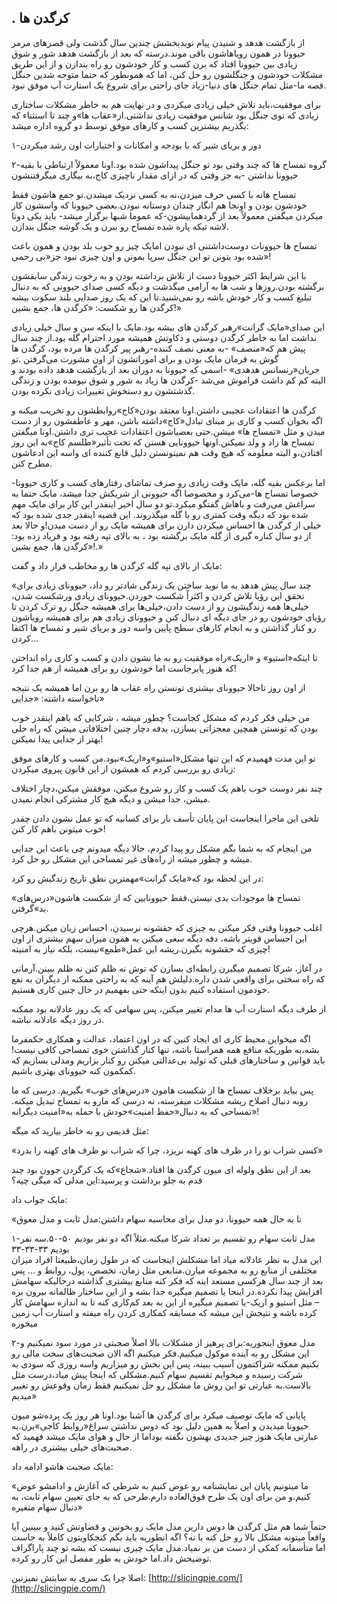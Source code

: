 ## .                                               کرگدن ها

از بازگشت هدهد و شنیدن پیام نویدبخشش چندین سال گذشت ولی قصرهای مرمر حیوونا در همون رویاهاشون باقی موند.درسته که بعد از بازگشت هدهد شور و شوق زیادی بین حیوونا افتاد که برن کسب و کار خودشون رو راه بندازن و از این طریق مشکلات خودشون و جنگلشون رو حل کنن، اما که همونطور که حتما متوجه شدین جنگل قصه ما-مثل تمام جنگل های دنیا-زیاد جای راحتی برای شروع یک استارت آپ موفق نبود.

برای موفقیت،باید تلاش خیلی زیادی میکردی و در نهایت هم به خاطر مشکلات ساختاری زیادی که توی جنگل بود شانس موفقیت زیادی نداشتی.از«عقاب ها»و چند تا استثناء که بگذریم بیشترین کسب و کارهای موفق توسط دو گروه اداره میشد:

۱-دور و بریای شیر که با بودجه و امکانات و اختیارات اون رشد میکردن

۲-گروه تمساح ها که چند وقتی بود تو جنگل پیداشون شده بود.اونا معمولاً ارتباطی با بقیه حیوونا نداشتن -به جز وقتی که در ازای مقدار ناچیزی کاج،به بیگاری میگرفتنشون

تمساح هانه با کسی حرف میزدن،‌نه به کسی نزدیک میشدن.تو جمع هاشون فقط خودشون بودن و اونجا هم انگار چندان دوستانه نبودن.بعضی حیوونا که واسشون کار میکردن میگفتن معمولاً بعد از گردهماییشون-که عموما شبها برگزار میشد- باید یکی دوتا لاشه تیکه پاره شده تمساح رو ببرن و یک گوشه جنگل بندازن.

تمساح ها حیوونات دوست‌داشتنی ای نبودن امایک چیز رو خوب بلد بودن و همون باعث شده بود بتونن تو این جنگل سرپا بمونن و اون چیزی نبود جز«بی رحمی»!

با این شرایط اکثر حیوونا دست از تلاش برداشته بودن و به رخوت زندگی سابقشون برگشته بودن.روزها و شب ها به آرامی میگذشت و دیگه کسی صدای حیوونی که به دنبال تبلیغ کسب و کار خودش باشه رو نمی‌شنید.تا این که یک روز صدایی بلند سکوت بیشه کرگدن ها رو شکست: «کرگدن ها، جمع بشین!»

این صدای«مایک گرانت»رهبر کرگدن های بیشه بود.مایک با اینکه سن و سال خیلی زیادی نداشت اما به خاطر کرگدن دوستی و ذکاوتش همیشه مورد احترام گله بود.از چند سال پیش هم که«منصف» -به معنی نصف کننده-رهبر پیر کرگدن ها مرده بود، کرگدن ها گوش به فرمان مایک بودن و برای اموراتشون از اون مشورت می‌گرفتن .تو جریان«رنسانس هدهدی» -اسمی که حیوونا به دوران بعد از بازگشت هدهد داده بودند و البته کم کم داشت فراموش می‌شد -کرگدن ها زیاد به شور و شوق نیومده بودن و زندگی گذشتشون رو دستخوش تغییرات زیادی نکرده بودن.

کرگدن ها اعتقادات عجیبی داشتن.اونا معتقد بودن«کاج»روابطشون رو تخریب میکنه و اگه بخوان کسب و کاری بر مبنای تبادل«کاج»داشته باشن، مهر و عاطفشون رو از دست میدن و مثل «تمساح ها» میشن.حتی بعضیاشون اعتقادات عجیب تری داشتن.اونا میگفتن تمساح ها زاد و ولد نمیکنن.اونها حیوونایی هستن که تحت تأثیر«طلسم کاج»به این روز افتادن،‌و البته معلومه که هیچ وقت هم نمیتونستن دلیل قانع کننده ای واسه این ادعاشون مطرح کنن.

اما برعکس بقیه گله، مایک وقت زیادی رو صرف تماشای رفتارهای کسب و کاری حیوونا-خصوصا تمساح ها-می‌کرد و مخصوصا اگه حیوونی از شریکش جدا میشد، مایک حتما به سراغش می‌رفت و باهاش گفتگو میکرد.تو دو سال اخیر اینقدر این کار برای مایک مهم شده بود که دیگه وقت کمتری رو با گله میگذروند. این قضیه اینقدر جدی شده بود که خیلی از کرگدن ها احساس میکردن دارن برای همیشه مایک رو از دست میدن!و حالا بعد از دو سال کناره گیری از گله مایک برگشته بود ، به بالای تپه رفته بود و فریاد زده بود: «کرگدن ها، جمع بشین!.»

مایک از بالای تپه گله کرگدن ها رو مخاطب قرار داد و گفت:

«چند سال پیش هدهد به ما نوید ساختن یک زندگی شادتر رو داد، حیوونای زیادی برای تحقق این رؤیا تلاش کردن و اکثراً شکست خوردن.حیوونای زیادی ورشکست شدن،‌ خیلی‌ها همه زندگیشون رو از دست دادن،خیلی‌ها برای همیشه جنگل رو ترک کردن تا رؤیای خودشون رو در جای دیگه ای دنبال کنن و حیوونای زیادی هم برای همیشه رویاشون رو کنار گذاشتن و به انجام کارهای سطح پایین واسه دور و بریای شیر و تمساح ها اکتفا کردن…

تا اینکه«استیو» و «اریک»راه موفقیت رو به ما نشون دادن و کسب و کاری راه انداختن که هنوز پابرجاست اما خودشون رو برای همیشه از هم جدا کرد!

از اون روز تاحالا حیوونای بیشتری تونستن راه عقاب ها رو برن اما همیشه یک نتیجه ناخواسته داشته: «جدایی»

من خیلی فکر کردم که مشکل کجاست؟ چطور میشه ، شرکایی که باهم اینقدر خوب بودن که تونستن همچین معجزاتی بسازن، یدفه دچار چنین اختلافاتی میشن که راه حلی بهتر از جدایی پیدا نمیکنن!

تو این مدت فهمیدم که این تنها مشکل«استیو»و«اریک»نبود.من کسب و کارهای موفق زیادی رو بررسی کردم که همشون از این قانون پیروی میکردن:

چند نفر دوست خوب باهم یک کسب و کار رو شروع میکنن، موفقش میکنن،‌دچار اختلاف میشن، جدا میشن و دیگه هیچ کار مشترکی انجام نمیدن.

تلخی این ماجرا اینجاست این پایان تأسف بار برای کسانیه که تو عمل نشون دادن چقدر خوب میتونن باهم کار کنن!

من اینجام که به شما بگم مشکل رو پیدا کردم، حالا دیگه میدونم چی باعث این جدایی میشه و چطور میشه از راه‌های غیر تمساحی این مشکل رو حل کرد.

در این لحظه بود که«مایک گرانت»مهمترین نطق تاریخ زندگیش رو کرد:

«تمساح ها موجودات بدی نیستن،‌فقط حیوونایین که از شکست هاشون«درس‌های بد»گرفتن.

اغلب حیوونا وقتی فکر میکنن به چیزی که حقشونه نرسیدن، احساس زیان میکنن.هرچی این احساس قویتر باشه، دفه دیگه سعی میکنن به همون میزان سهم بیشتری از اون چیزی که حقشونه بگیرن.ریشه این عمل«طمع»نیست، بلکه نیاز به امنیته!

در آغاز، شرکا تصمیم میگیرن رابطه‌ای بسازن که توش نه ظلم کنن نه ظلم ببینن.آرمانی که راه سختی برای واقعی شدن داره.دلیلش هم آینه که به راحتی ممکنه از دیگران به نفع خودمون استفاده کنیم بدون اینکه حتی بفهمیم در حال چنین کاری هستیم.

از طرف دیگه استارت آپ ها مدام تغییر میکنن، پس سهامی که یک روز عادلانه بود ممکنه در روز دیگه عادلانه نباشه.

اگه میخواین محیط کاری ای ایجاد کنین که در اون اعتماد،‌ عدالت و همکاری حکمفرما بشه،‌به طوریکه منافع همه همراستا باشه، تنها کنار گذاشتن خوی تمساحی کافی نیست! باید قوانین و ساختارهای قبلی که تولید بی‌عدالتی میکنن رو کنار بزاریم ومدلی بسازیم که کمکمون کنه حیوونای بهتری باشیم.

پس بیاید برخلاف تمساح ها از شکست هامون «درس‌های خوب» بگیریم. درسی که ما روبه دنبال اصلاح ریشه مشکلات میفرسته، نه درسی که مارو به تمساح تبدیل میکنه. تمساحی که به دنبال«حفظ امنیت»خودش با حمله به«امنیت دیگرانه»!

مثل قدیمی رو به خاطر بیارید که میگه:

«کسی شراب نو را در ظرف های کهنه نریزد،‌ چرا که شراب نو ظرف های کهنه را بدرد»

بعد از این نطق ولوله ای میون کرگدن ها افتاد.«شجاع»که یک کرگردن جوون بود چند قدم به جلو برداشت و پرسید:این مدلی که میگی چیه؟

مایک جواب داد:

«تا به حال همه حیوونا، دو مدل برای محاسبه سهام داشتن:مدل ثابت و مدل معوق

۱-مدل ثابت سهام رو تقسیم بر تعداد شرکا میکنه.مثلاً اگه دو نفر بودیم ۵۰-۵۰.سه نفر بودیم ۳۳-۳۳-۳۳  
این مدل به نظر عادلانه میاد اما مشکلش اینجاست که در طول زمان،طبیعتا افراد میزان مختلفی از منابع رو به مجموعه میارن.منابعی مثل زمان، تخصص، پول، روابط و … پس بعد از چند سال هرکسی مستعد اینه که فکر کنه منابع بیشتری گذاشته درحالیکه سهامش افزایش پیدا نکرده.در اینجا یا تصمیم میگیره جدا بشه و از این ساختار ظالمانه بیرون بره – مثل استیو و اریک-یا تصمیم میگیره از این به بعد کم‌کاری کنه تا به اندازه سهامش کار کرده باشه و نتیجش این میشه که مسابقه کمکاری کردن راه میفته و استارت آپ زمین میخوره

۲-مدل معوق اینجوریه:برای پرهیز از مشکلات بالا اصلاً صحبتی در مورد سود نمیکنیم و این مشکل رو به آینده موکول میکنیم.فکر میکنیم اگه الان صحبت‌های سخت مالی رو بکنیم ممکنه شراکتمون آسیب ببینه، پس این بخش رو میزاریم واسه روزی که سودی به شرکت رسیده و میخوایم تقسیم سهام کنیم.مشکلی که اینجا پیش میاد،درست مثل بالاست.به عبارتی تو این روش ما مشکل رو حل نمیکنیم فقط زمان وقوعش رو تغییر میدیم»

پایانی که مایک توصیف میکرد برای کرگدن ها آشنا بود.اونا هر روز یک پرده‌شو میون حیوونا میدیدن و اصلاً به همین دلیل بود که دوس نداشتن سراغ«روابط کاجی»برن.به عبارتی مایک هنوز چیز جدیدی بهشون نگفته بوداما از حال و هوای مایک میشد فهمید که صحبت‌های خیلی بیشتری در راهه.

مایک صحبت هاشو ادامه داد:

«ما میتونیم پایان این نمایشنامه رو عوض کنیم به شرطی که آغازش و ادامشو عوض کنیم.و من برای اون یک طرح فوق‌العاده دارم.طرحی که به جای تعیین سهام ثابت، به دنبال سهام متغیره»

حتماً شما هم مثل کرگدن ها دوس دارین مدل مایک رو بخونین و قضاوتش کنید و ببینین آیا واقعاً میتونه مشکل بالا رو حل کنه یا نه؟ اگه انطوریه باید بگم کنجکاویتون کاملاً به جاست اما متأسفانه کمکی از دست من بر نمیاد.مدل مایک چیزی نیست که بشه تو چند پاراگراف توضیحش داد.اما خودش به طور مفصل این کار رو کرده.

اصلا چرا یک سری به سایتش نمیزنین: [http://slicingpie.com/](http://slicingpie.com/)

 

